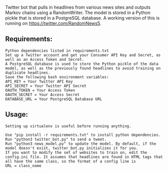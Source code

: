Twitter bot that pulls in headlines from various news sites and outputs Markov chains using a RandomWriter. The model is stored in a Python pickle that is stored in a PostgreSQL database. A working version of this is running on https://twitter.com/RandomNews5.

Requirements:
------------
    Python dependencies listed in requirements.txt
    Set up a Twitter account and get your Consumer API Key and Secret, as well as an Access Token and Secret.
    A PostgreSQL database is used to store the Python pickle of the data model, as well as the previously found headlines to avoid training on duplicate headlines.
    Save the following bash environment variables:
    API_KEY = Your Twitter API Key
    API_SECRET = Your Twitter API Secret
    OAUTH_TOKEN = Your Access Token
    OAUTH_SECRET = Your Access Secret
    DATABASE_URL = Your PostgreSQL Database URL

Usage:
------
    Setting up virtualenv is useful before running anything.
    
    Use "pip install -r requirements.txt" to install python dependencies.
    Run "python3 twitter_bot.py" to send a tweet.
    Run "python3 news_model.py" to update the model. By default, if the model doesn't exist, twitter_bot.py initializes it for you.
    If you want to modify the set of websites to train on, edit the config.ini file. It assumes that headlines are found in HTML tags that all have the same class, so the format of a config line is
    URL = class_name
